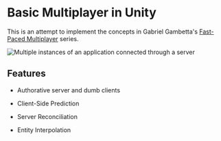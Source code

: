 # Basic Multiplayer in Unity

This is an attempt to implement the concepts in Gabriel Gambetta's [Fast-Paced Multiplayer](http://www.gabrielgambetta.com/client-server-game-architecture.html) series.

<img src="https://i.imgflip.com/2q21t0.gif" title="Multiple instances of an application connected through a server"/>

## Features

- Authorative server and dumb clients

- Client-Side Prediction

- Server Reconciliation

- Entity Interpolation
